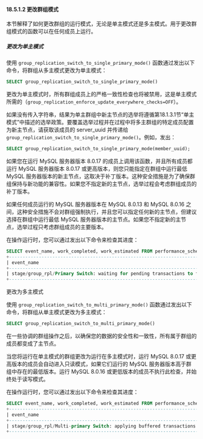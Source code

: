 #### 18.5.1.2 更改群组模式

本节解释了如何更改群组的运行模式，无论是单主模式还是多主模式。用于更改群组模式的函数可以在任何成员上运行。

##### 更改为单主模式

使用 `group_replication_switch_to_single_primary_mode()` 函数通过发出以下命令，将群组从多主模式更改为单主模式：

```sql
SELECT group_replication_switch_to_single_primary_mode()
```

更改为单主模式时，所有群组成员上的严格一致性检查也将被禁用，这是单主模式所需的（`group_replication_enforce_update_everywhere_checks=OFF`）。

如果没有传入字符串，结果为单主群组中新主节点的选举将遵循第18.1.3.1节“单主模式”中描述的选举政策。要覆盖选举过程并在过程中将多主群组的特定成员配置为新主节点，请获取该成员的 server_uuid 并传递给 `group_replication_switch_to_single_primary_mode()`。例如，发出：

```sql
SELECT group_replication_switch_to_single_primary_mode(member_uuid);
```

如果您在运行 MySQL 服务器版本 8.0.17 的成员上调用该函数，并且所有成员都运行 MySQL 服务器版本 8.0.17 或更高版本，则您只能指定在群组中运行最低 MySQL 服务器版本的新主节点，这取决于补丁版本。这种安全措施是为了确保群组保持与新功能的兼容性。如果您不指定新的主节点，选举过程会考虑群组成员的补丁版本。

如果任何成员运行的 MySQL 服务器版本在 MySQL 8.0.13 和 MySQL 8.0.16 之间，这种安全措施不会对群组强制执行，并且您可以指定任何新的主节点，但建议选择在群组中运行最低 MySQL 服务器版本的主节点。如果您不指定新的主节点，选举过程只考虑群组成员的主要版本。

在操作运行时，您可以通过发出以下命令来检查其进度：

```sql
SELECT event_name, work_completed, work_estimated FROM performance_schema.events_stages_current WHERE event_name LIKE "%stage/group_rpl%";
+----------------------------------------------------------------------------+----------------+----------------+
| event_name                                                                 | work_completed | work_estimated |
+----------------------------------------------------------------------------+----------------+----------------+
| stage/group_rpl/Primary Switch: waiting for pending transactions to finish |              4 |             20 |
+----------------------------------------------------------------------------+----------------+----------------+
```

更改为多主模式

使用 `group_replication_switch_to_multi_primary_mode()` 函数通过发出以下命令，将群组从单主模式更改为多主模式：

```sql
SELECT group_replication_switch_to_multi_primary_mode()
```

在一些协调的群组操作之后，以确保您的数据的安全性和一致性，所有属于群组的成员都变成了主节点。

当您将运行在单主模式的群组更改为运行在多主模式时，运行 MySQL 8.0.17 或更高版本的成员会自动进入只读模式，如果它们运行的 MySQL 服务器版本高于群组中存在的最低版本。运行 MySQL 8.0.16 或更低版本的成员不执行此检查，并始终处于读写模式。

在操作运行时，您可以通过发出以下命令来检查其进度：

```sql
SELECT event_name, work_completed, work_estimated FROM performance_schema.events_stages_current WHERE event_name LIKE "%stage/group_rpl%";
+----------------------------------------------------------------------+----------------+----------------+
| event_name                                                           | work_completed | work_estimated |
+----------------------------------------------------------------------+----------------+----------------+
| stage/group_rpl/Multi-primary Switch: applying buffered transactions |              0 |              1 |
+----------------------------------------------------------------------+----------------+----------------+
```